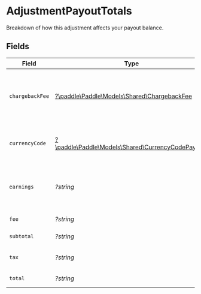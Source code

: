 # AdjustmentPayoutTotals

Breakdown of how this adjustment affects your payout balance.


## Fields

| Field                                                                                                                             | Type                                                                                                                              | Required                                                                                                                          | Description                                                                                                                       | Example                                                                                                                           |
| --------------------------------------------------------------------------------------------------------------------------------- | --------------------------------------------------------------------------------------------------------------------------------- | --------------------------------------------------------------------------------------------------------------------------------- | --------------------------------------------------------------------------------------------------------------------------------- | --------------------------------------------------------------------------------------------------------------------------------- |
| `chargebackFee`                                                                                                                   | [?\paddle\Paddle\Models\Shared\ChargebackFee](../../models/shared/ChargebackFee.md)                                               | :heavy_minus_sign:                                                                                                                | Chargeback fees incurred for this adjustment. Only returned when the adjustment `action` is `chargeback` or `chargeback_warning`. |                                                                                                                                   |
| `currencyCode`                                                                                                                    | [?\paddle\Paddle\Models\Shared\CurrencyCodePayouts](../../models/shared/CurrencyCodePayouts.md)                                   | :heavy_minus_sign:                                                                                                                | Supported three-letter ISO 4217 currency code for payouts from Paddle.                                                            |                                                                                                                                   |
| `earnings`                                                                                                                        | *?string*                                                                                                                         | :heavy_minus_sign:                                                                                                                | Adjusted payout earnings. This is the adjustment total plus adjusted Paddle fees, minus chargeback fees.                          | 15120                                                                                                                             |
| `fee`                                                                                                                             | *?string*                                                                                                                         | :heavy_minus_sign:                                                                                                                | Adjusted Paddle fee.                                                                                                              | 300                                                                                                                               |
| `subtotal`                                                                                                                        | *?string*                                                                                                                         | :heavy_minus_sign:                                                                                                                | Adjustment total before tax and fees.                                                                                             | 15000                                                                                                                             |
| `tax`                                                                                                                             | *?string*                                                                                                                         | :heavy_minus_sign:                                                                                                                | Total tax on the adjustment subtotal.                                                                                             | 1500                                                                                                                              |
| `total`                                                                                                                           | *?string*                                                                                                                         | :heavy_minus_sign:                                                                                                                | Adjustment total after tax.                                                                                                       | 16500                                                                                                                             |